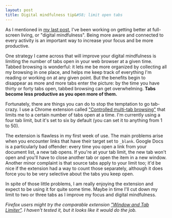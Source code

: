 ```yaml
---
layout: post
title: Digital mindfulness tip&#58; limit open tabs
---
```


As I mentioned in [my last post](/blog/2012/09/on-full-screen-living/), I've been working on getting better at full-screen living, or "digital mindfulness". Being more aware and connected to every activity is an important way to increase your focus and be more productive.

One strategy I came across that will improve your digital mindfulness is limiting the number of tabs open in your web browser at a given time. Tabbed browsing is wonderful: it lets me be more organized by collecting all my browsing in one place, and helps me keep track of everything I'm reading or working on at any given point. But the benefits begin to disappear as more and more tabs enter the picture: by the time you have thirty or forty tabs open, tabbed browsing can get overwhelming. **Tabs become less productive as you open more of them.**

Fortunately, there are things you can do to stop the temptation to go tab-crazy. I use a Chrome extension called ["Controlled multi-tab browsing"](https://chrome.google.com/webstore/detail/kokmfemecmlekdnjllgobeplngdfifie) that limits me to a certain number of tabs open at a time. I'm currently using a four tab limit, but it's set to six by default (you can set it to anything from 1 to 50).

The extension is flawless in my first week of use. The main problems arise when you encounter links that have their target set to `_blank`. Google Docs is a particularly bad offender: every time you open a link from your document list, a new tab opens. If you're at your tab limit, the new tab won't open and you'll have to close another tab or open the item in a new window. Another minor complaint is that source tabs apply to your limit too; it'd be nice if the extension had a way to count those separately, although it does force you to be very selective about the tabs you keep open.

In spite of those little problems, I am really enjoying the extension and expect to be using it for quite some time. Maybe in time I'll cut down my limit to two or three tabs as I improve my focus and digital mindfulness.

_Firefox users might try the comparable extension ["Window and Tab Limiter"](https://addons.mozilla.org/en-US/firefox/addon/window-and-tab-limiter/). I haven't tested it, but it looks like it would do the job._
